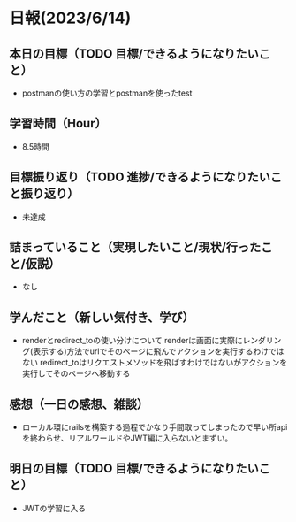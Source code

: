 # 日報(2023/6/14)

## 本日の目標（TODO 目標/できるようになりたいこと）

- postmanの使い方の学習とpostmanを使ったtest

## 学習時間（Hour）
- 8.5時間

## 目標振り返り（TODO 進捗/できるようになりたいこと振り返り）
- 未達成

## 詰まっていること（実現したいこと/現状/行ったこと/仮説）

- なし


## 学んだこと（新しい気付き、学び）
- renderとredirect_toの使い分けについて
renderは画面に実際にレンダリング(表示する)方法でurlでそのページに飛んでアクションを実行するわけではない
redirect_toはリクエストメソッドを飛ばすわけではないがアクションを実行してそのページへ移動する

## 感想（一日の感想、雑談）
- ローカル環にrailsを構築する過程でかなり手間取ってしまったので早い所apiを終わらせ、リアルワールドやJWT編に入らないとまずい。
## 明日の目標（TODO 目標/できるようになりたいこと）

- JWTの学習に入る